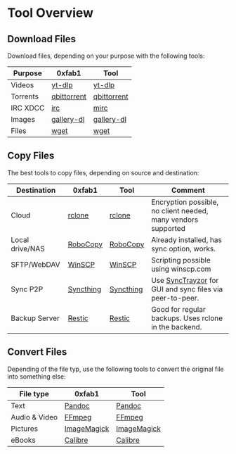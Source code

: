 # Tool Overview

## Download Files

Download files, depending on your purpose with the following tools:

| Purpose  | 0xfab1                                 | Tool                                             |
|----------|----------------------------------------|--------------------------------------------------|
| Videos   | [yt-dlp](yt-dlp.md)           | [yt-dlp](https://github.com/yt-dlp/yt-dlp)       |
| Torrents | [qbittorrent](qbittorrent.md) | [qbittorrent](https://www.qbittorrent.org/)      |
| IRC XDCC | [irc](irc.md)                 | [mirc](https://www.mirc.com/)                    |
| Images   | [gallery-dl](gallery-dl.md)   | [gallery-dl](https://github.com/mikf/gallery-dl) |
| Files    | [wget](wget.md)               | [wget](https://ftp.gnu.org/gnu/wget/)            |

## Copy Files

The best tools to copy files, depending on source and destination:

| Destination     | 0xfab1                             | Tool                                                                                                 | Comment                                                                                            |
|-----------------|------------------------------------|------------------------------------------------------------------------------------------------------|----------------------------------------------------------------------------------------------------|
| Cloud           | [rclone](rclone.md)       | [rclone](https://rclone.org/)                                                                        | Encryption possible, no client needed, many vendors supported                                      |
| Local drive/NAS | [RoboCopy](robocopy.md)   | [RoboCopy](https://docs.microsoft.com/en-us/windows-server/administration/windows-commands/robocopy) | Already installed, has sync option, works.                                                         |
| SFTP/WebDAV     | [WinSCP](WinSCP.md)       | [WinSCP](https://winscp.net)                                                                         | Scripting possible using winscp.com                                                                |
| Sync P2P           | [Syncthing](syncthing.md) | [Syncthing](https://syncthing.net/)                                                                  | Use [SyncTrayzor](https://github.com/canton7/SyncTrayzor) for GUI and sync files via peer-to-peer. |
| Backup Server          | [Restic](restic.md)       | [Restic](https://restic.net/)                                                                        | Good for regular backups. Uses rclone in the backend.                                              |

## Convert Files

Depending of the file typ, use the following tools to convert the original file into something else:

| File type     | 0xfab1                                  | Tool                                   |
|---------------|-----------------------------------------|----------------------------------------|
| Text          | [Pandoc](pandoc.md)            | [Pandoc](https://pandoc.org/)          |
| Audio & Video | [FFmpeg](ffmpeg.md)            | [FFmpeg](https://ffmpeg.org/)          |
| Pictures      | [ImageMagick](image-magick.md) | [ImageMagick](https://imagemagick.org) |
| eBooks        | [Calibre](calibre.md)          | [Calibre](https://calibre-ebook.com/)  |
